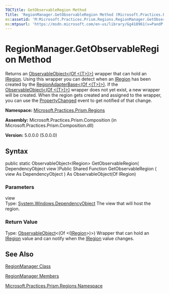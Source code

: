 ```yaml
---
TOCTitle: GetObservableRegion Method
Title: 'RegionManager.GetObservableRegion Method (Microsoft.Practices.Prism.Regions)'
ms:assetid: 'M:Microsoft.Practices.Prism.Regions.RegionManager.GetObservableRegion(System.Windows.DependencyObject)'
ms:mtpsurl: 'https://msdn.microsoft.com/en-us/library/Gg418961(v=PandP.50)'
---
```



# RegionManager.GetObservableRegion Method

Returns an [ObservableObject&lt;(Of &lt;(T&gt;)&gt;)](https://msdn.microsoft.com/library/microsoft.practices.prism.observableobject%601) wrapper that can hold an [IRegion](https://msdn.microsoft.com/library/microsoft.practices.prism.regions.iregion). Using this wrapper you can detect when an [IRegion](https://msdn.microsoft.com/library/microsoft.practices.prism.regions.iregion) has been created by the [RegionAdapterBase&lt;(Of &lt;(T&gt;)&gt;)](https://msdn.microsoft.com/library/microsoft.practices.prism.regions.regionadapterbase%601). If the [ObservableObject&lt;(Of &lt;(T&gt;)&gt;)](https://msdn.microsoft.com/library/microsoft.practices.prism.observableobject%601) wrapper does not yet exist, a new wrapper will be created. When the region gets created and assigned to the wrapper, you can use the [PropertyChanged](https://msdn.microsoft.com/library/microsoft.practices.prism.observableobject%601.propertychanged) event to get notified of that change.

**Namespace:** [Microsoft.Practices.Prism.Regions](https://msdn.microsoft.com/library/microsoft.practices.prism.regions)
**Assembly:** Microsoft.Practices.Prism.Composition (in Microsoft.Practices.Prism.Composition.dll)

**Version:** 5.0.0.0 (5.0.0.0)

## Syntax

public static ObservableObject&lt;IRegion&gt; GetObservableRegion( DependencyObject view )Public Shared Function GetObservableRegion ( view As DependencyObject ) As ObservableObject(Of IRegion)

### Parameters

view  
Type: [System.Windows.DependencyObject](http://msdn.microsoft.com/en-us/library/ms589309)
The view that will host the region.

### Return Value

Type: [ObservableObject](https://msdn.microsoft.com/library/microsoft.practices.prism.observableobject%601)&lt;(Of &lt;([IRegion](https://msdn.microsoft.com/library/microsoft.practices.prism.regions.iregion)&gt;)&gt;)
Wrapper that can hold an [IRegion](https://msdn.microsoft.com/library/microsoft.practices.prism.regions.iregion) value and can notify when the [IRegion](https://msdn.microsoft.com/library/microsoft.practices.prism.regions.iregion) value changes.

## See Also

[RegionManager Class](https://msdn.microsoft.com/library/microsoft.practices.prism.regions.regionmanager)

[RegionManager Members](https://msdn.microsoft.com/allmembers.t:microsoft.practices.prism.regions.regionmanager)

[Microsoft.Practices.Prism.Regions Namespace](https://msdn.microsoft.com/library/microsoft.practices.prism.regions)
